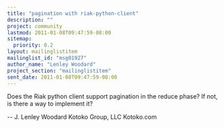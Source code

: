 ```yaml
---
title: "pagination with riak-python-client"
description: ""
project: community
lastmod: 2011-01-08T09:47:59-08:00
sitemap:
  priority: 0.2
layout: mailinglistitem
mailinglist_id: "msg01927"
author_name: "Lenley Woodard"
project_section: "mailinglistitem"
sent_date: 2011-01-08T09:47:59-08:00
---
```



Does the Riak python client support pagination in the reduce phase?
If not, is there a way to implement it?

-- 
J. Lenley Woodard
Kotoko Group, LLC
Kotoko.com
